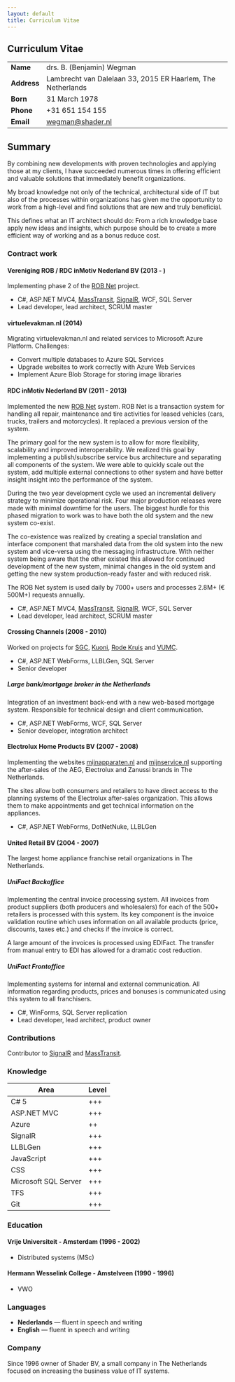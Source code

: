 ```yaml
---
layout: default
title: Curriculum Vitae
---
```


## Curriculum Vitae

|         |    |
| ------------- |-------------|
| **Name**    | drs. B. (Benjamin) Wegman |
| **Address** | Lambrecht van Dalelaan 33, 2015 ER Haarlem, The Netherlands |
| **Born**    | 31 March 1978 |
| **Phone**   | +31 651 154 155 |
| **Email**   | wegman@shader.nl |

## Summary

By combining new developments with proven technologies and applying those at  my clients, I have succeeded numerous times in offering efficient and valuable solutions that immediately benefit organizations.

My broad knowledge not only of the technical, architectural side of IT but also of the processes within organizations has given me the opportunity to work from a high-level and find solutions that are new and truly beneficial.

This defines what an IT architect should do: From a rich knowledge base apply new ideas and insights, which purpose should be to create a more efficient way of working and as a bonus reduce cost.

### Contract work

#### Vereniging ROB / RDC inMotiv Nederland BV (2013 - )

Implementing phase 2 of the [ROB Net](http://www.rob-net.nl) project.

* C#, ASP.NET MVC4, [MassTransit](https://github.com/MassTransit/MassTransit), [SignalR](https://github.com/signalR/SignalR), WCF, SQL Server
* Lead developer, lead architect, SCRUM master

#### virtuelevakman.nl (2014)

Migrating virtuelevakman.nl and related services to Microsoft Azure Platform. Challenges:

* Convert multiple databases to Azure SQL Services
* Upgrade websites to work correctly with Azure Web Services
* Implement Azure Blob Storage for storing image libraries

#### RDC inMotiv Nederland BV (2011 - 2013)

Implemented the new [ROB Net](http://www.rob-net.nl) system. ROB Net is a transaction system for handling all repair, maintenance and tire activities for leased vehicles (cars, trucks, trailers and motorcycles). It replaced a previous version of the system.

The primary goal for the new system is to allow for more flexibility, scalability and improved interoperability. We realized this goal by implementing a publish/subscribe service bus architecture and separating all components of the system. We were able to quickly scale out the system, add multiple external connections to other system and have better insight insight into the performance of the system.

During the two year development cycle we used an incremental delivery strategy to minimize operational risk. Four major production releases were made with minimal downtime for the users. The biggest hurdle for this phased migration to work was to have both the old system and the new system co-exist.

The co-existence was realized by creating a special translation and interface component that marshaled data from the old system into the new system and vice-versa using the messaging infrastructure. With neither system being aware that the other existed this allowed for continued development of the new system, minimal changes in the old system and getting the new system production-ready faster and with reduced risk.

The ROB Net system is used daily by 7000+ users and processes 2.8M+ (&euro; 500M+) requests annually.

* C#, ASP.NET MVC4, [MassTransit](https://github.com/MassTransit/MassTransit), [SignalR](https://github.com/signalR/SignalR), WCF, SQL Server
* Lead developer, lead architect, SCRUM master

#### Crossing Channels (2008 - 2010)

Worked on projects for [SGC](http://www.degeschillencommissie.nl/home), [Kuoni](http://www.kuoni.nl), [Rode Kruis](http://www.rodekruis.nl) and [VUMC](http://www.vumc.nl).

* C#, ASP.NET WebForms, LLBLGen, SQL Server
* Senior developer

##### Large bank/mortgage broker in the Netherlands

Integration of an investment back-end with a new web-based mortgage system. Responsible for technical design and client communication.

* C#, ASP.NET WebForms, WCF, SQL Server
* Senior developer, integration architect

#### Electrolux Home Products BV (2007 - 2008)

Implementing the websites [mijnapparaten.nl](http://mijnapparaten.nl) and [mijnservice.nl](http://mijnservice.nl) supporting the after-sales of the AEG, Electrolux and Zanussi brands in The Netherlands.

The sites allow both consumers and retailers to have direct access to the planning systems of the Electrolux after-sales organization. This allows them to make appointments and get technical information on the appliances.

* C#, ASP.NET WebForms, DotNetNuke, LLBLGen

#### United Retail BV (2004 - 2007)

The largest home appliance franchise retail organizations in The Netherlands.

##### UniFact Backoffice

Implementing the central invoice processing system. All invoices from product suppliers (both producers and wholesalers) for each of the 500+ retailers is processed with this system. Its key component is the invoice validation routine which uses information on all available products (price, discounts, taxes etc.) and checks if the invoice is correct.

A large amount of the invoices is processed using EDIFact. The transfer from manual entry to EDI has allowed for a dramatic cost reduction.

##### UniFact Frontoffice

Implementing systems for internal and external communication. All information regarding products, prices and bonuses is communicated using this system to all franchisers.

* C#, WinForms, SQL Server replication
* Lead developer, lead architect, product owner

### Contributions

Contributor to [SignalR](https://github.com/signalR/SignalR) and [MassTransit](https://github.com/MassTransit/MassTransit).

### Knowledge

|Area|Level|
|----|-----|
|C# 5|+++|
|ASP.NET MVC|+++|
|Azure|++|
|SignalR|+++|
|LLBLGen|+++|
|JavaScript|+++|
|CSS|+++|
|Microsoft SQL Server|+++|
|TFS|+++|
|Git|+++|

### Education

#### Vrije Universiteit - Amsterdam (1996 - 2002)
* Distributed systems (MSc)

#### Hermann Wesselink College - Amstelveen (1990 - 1996)
* VWO

### Languages

* **Nederlands** &mdash; fluent in speech and writing
* **English** &mdash; fluent in speech and writing

### Company

Since 1996 owner of Shader BV, a small company in The Netherlands focused on increasing the business value of IT systems.
